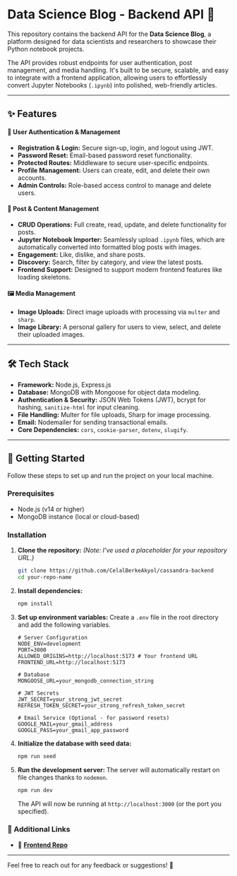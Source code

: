# Data Science Blog - Backend API 🚀

This repository contains the backend API for the **Data Science Blog**, a platform designed for data scientists and researchers to showcase their Python notebook projects.

The API provides robust endpoints for user authentication, post management, and media handling. It's built to be secure, scalable, and easy to integrate with a frontend application, allowing users to effortlessly convert Jupyter Notebooks (`.ipynb`) into polished, web-friendly articles.

---

## ✨ Features

#### 🔑 User Authentication & Management

- **Registration & Login:** Secure sign-up, login, and logout using JWT.
- **Password Reset:** Email-based password reset functionality.
- **Protected Routes:** Middleware to secure user-specific endpoints.
- **Profile Management:** Users can create, edit, and delete their own accounts.
- **Admin Controls:** Role-based access control to manage and delete users.

#### 📝 Post & Content Management

- **CRUD Operations:** Full create, read, update, and delete functionality for posts.
- **Jupyter Notebook Importer:** Seamlessly upload `.ipynb` files, which are automatically converted into formatted blog posts with images.
- **Engagement:** Like, dislike, and share posts.
- **Discovery:** Search, filter by category, and view the latest posts.
- **Frontend Support:** Designed to support modern frontend features like loading skeletons.

#### 🖼️ Media Management

- **Image Uploads:** Direct image uploads with processing via `multer` and `sharp`.
- **Image Library:** A personal gallery for users to view, select, and delete their uploaded images.

---

## 🛠️ Tech Stack

- **Framework:** Node.js, Express.js
- **Database:** MongoDB with Mongoose for object data modeling.
- **Authentication & Security:** JSON Web Tokens (JWT), bcrypt for hashing, `sanitize-html` for input cleaning.
- **File Handling:** Multer for file uploads, Sharp for image processing.
- **Email:** Nodemailer for sending transactional emails.
- **Core Dependencies:** `cors`, `cookie-parser`, `dotenv`, `slugify`.

---

## 🚀 Getting Started

Follow these steps to set up and run the project on your local machine.

### Prerequisites

- Node.js (v14 or higher)
- MongoDB instance (local or cloud-based)

### Installation

1.  **Clone the repository:**
    _(Note: I've used a placeholder for your repository URL.)_

    ```bash
    git clone https://github.com/CelalBerkeAkyol/cassandra-backend
    cd your-repo-name
    ```

2.  **Install dependencies:**

    ```bash
    npm install
    ```

3.  **Set up environment variables:**
    Create a `.env` file in the root directory and add the following variables.

    ```env
    # Server Configuration
    NODE_ENV=development
    PORT=3000
    ALLOWED_ORIGINS=http://localhost:5173 # Your frontend URL
    FRONTEND_URL=http://localhost:5173

    # Database
    MONGOOSE_URL=your_mongodb_connection_string

    # JWT Secrets
    JWT_SECRET=your_strong_jwt_secret
    REFRESH_TOKEN_SECRET=your_strong_refresh_token_secret

    # Email Service (Optional - for password resets)
    GOOGLE_MAIL=your_gmail_address
    GOOGLE_PASS=your_gmail_app_password
    ```

4.  **Initialize the database with seed data:**

    ```bash
    npm run seed
    ```

5.  **Run the development server:**
    The server will automatically restart on file changes thanks to `nodemon`.

    ```bash
    npm run dev
    ```

    The API will now be running at `http://localhost:3000` (or the port you specified).

### **🔗 Additional Links**

- 📌 **[Frontend Repo](https://github.com/CelalBerkeAkyol/cassandra-frontend)**

---

Feel free to reach out for any feedback or suggestions! 🚀
